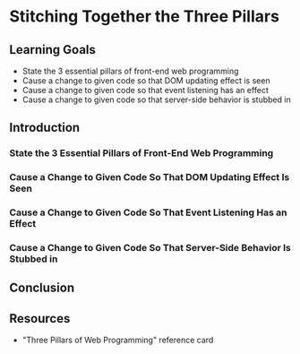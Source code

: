 # Stitching Together the Three Pillars

## Learning Goals

- State the 3 essential pillars of front-end web programming
- Cause a change to given code so that DOM updating effect is seen
- Cause a change to given code so that event listening has an effect
- Cause a change to given code so that server-side behavior is stubbed in

## Introduction



### State the 3 Essential Pillars of Front-End Web Programming

### Cause a Change to Given Code So That DOM Updating Effect Is Seen

### Cause a Change to Given Code So That Event Listening Has an Effect

### Cause a Change to Given Code So That Server-Side Behavior Is Stubbed in

## Conclusion



## Resources

- "Three Pillars of Web Programming" reference card

